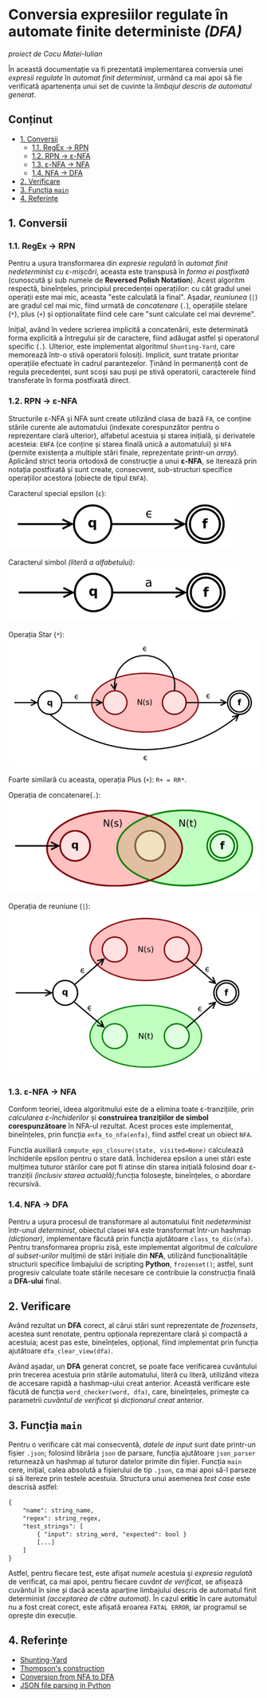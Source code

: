 # Conversia expresiilor regulate în automate finite deterministe *(DFA)*

*proiect de Cocu Matei-Iulian*

În această documentație va fi prezentată implementarea conversia unei *expresii regulate* în *automat finit determinist*, urmând ca mai apoi să fie verificată apartenența unui set de cuvinte la *limbajul descris de automatul generat*.

## Conținut
- [1. Conversii](#1-conversii)
  - [1.1. RegEx -> RPN](#11-regex---rpn)
  - [1.2. RPN -> ε-NFA](#12-rpn---ε-nfa)
  - [1.3. ε-NFA -> NFA](#13-ε-nfa---nfa)
  - [1.4. NFA -> DFA](#14-nfa---dfa)
- [2. Verificare](#2-verificare)
- [3. Funcția `main`](#3-funcția-main)
- [4. Referințe](#4-referințe)

## 1. Conversii

### 1.1. RegEx -> RPN

Pentru a ușura transformarea din *expresie regulată* în *automat finit nedeterminist cu ε-mișcări*, aceasta este transpusă în *forma ei postfixată* (cunoscută și sub numele de **Reversed Polish Notation**). Acest algoritm respectă, bineînțeles, principiul precedenței operațiilor: cu cât gradul unei operații este mai mic, aceasta "este calculată la final". Așadar, *reuniunea* (`|`) are gradul cel mai mic, fiind urmată de *concatenare* (`.`), operațiile stelare (`*`), plus (`+`) și opționalitate fiind cele care "sunt calculate cel mai devreme".

Inițial, având în vedere scrierea implicită a concatenării, este determinată forma explicită a întregului șir de caractere, fiind adăugat astfel și operatorul specific (`.`). Ulterior, este implementat algoritmul `Shunting-Yard`, care memorează într-o stivă operatorii folosiți. Implicit, sunt tratate prioritar operațiile efectuate în cadrul parantezelor. Ținând în permanență cont de regula precedenței, sunt scoși sau puși pe stivă operatorii, caracterele fiind transferate în forma postfixată direct.

### 1.2. RPN -> ε-NFA

Structurile ε-NFA și NFA sunt create utilizând clasa de bază `FA`, ce conține stările curente ale automatului (indexate corespunzător pentru o reprezentare clară ulterior), alfabetul acestuia și starea inițială, și derivatele acesteia: `ENFA` (ce conține și starea finală unică a automatului) și `NFA` (permite existența a multiple stări finale, reprezentate printr-un *array*). Aplicând strict teoria ortodoxă de construcție a unui **ε-NFA**, se iterează prin notația postfixată și sunt create, consecvent, sub-structuri specifice operațiilor acestora (obiecte de tipul `ENFA`).

Caracterul special epsilon (`ε`):
![EpsilonTransition](imgs/epsilon_transition.png)

Caracterul simbol *(literă a alfabetului)*:
![Symbol](imgs/symbol_transition.png)

Operația Star (`*`):
![KleeneStar](imgs/kleene_star.png)

Foarte similară cu aceasta, operația Plus (`+`): `R+ = RR*`.

Operația de concatenare(`.`):
![Concatenation](imgs/concatenation.png)

Operația de reuniune (`|`):
![Union](imgs/union.png)

### 1.3. ε-NFA -> NFA
Conform teoriei, ideea algoritmului este de a elimina toate ε-tranzițiile, prin *calcularea ε-închiderilor* și **construirea tranzițiilor de simbol corespunzătoare** în NFA-ul rezultat. Acest proces este implementat, bineînțeles, prin funcția `enfa_to_nfa(enfa)`, fiind astfel creat un obiect `NFA`. 

Funcția auxiliară `compute_eps_closure(state, visited=None)` calculează închiderile epsilon pentru o stare dată. Închiderea epsilon a unei stări este mulțimea tuturor stărilor care pot fi atinse din starea inițială folosind doar ε-tranziții *(inclusiv starea actuală)*;funcția folosește, bineînțeles, o abordare recursivă.

### 1.4. NFA -> DFA
Pentru a ușura procesul de transformare al automatului finit *nedeterminist* într-unul *determinist*, obiectul clasei `NFA`
este transformat într-un hashmap *(dicționar)*, implementare făcută prin funcția ajutătoare `class_to_dic(nfa)`. Pentru transformarea propriu zisă, este implementat algoritmul de *calculare al subset-urilor* mulțimii de stări inițiale din **NFA**, utilizând funcționalitățile structurii specifice limbajului de scripting **Python**, `frozenset()`; astfel, sunt progresiv calculate toate stările necesare ce contribuie la construcția finală a **DFA-ului** final. 

## 2. Verificare
Având rezultat un **DFA** corect, al cărui stări sunt reprezentate de *frozensets*, acestea sunt renotate, pentru opționala reprezentare clară și compactă a acestuia; acest pas este, bineînțeles, opțional, fiind implementat prin funcția ajutătoare `dfa_clear_view(dfa)`.

Având așadar, un **DFA** generat concret, se poate face verificarea cuvântului prin trecerea acestuia prin stările automatului, literă cu literă, utilizând viteza de accesare rapidă a hashmap-ului creat anterior. Această verificare este făcută de funcția `word_checker(word, dfa)`, care, bineînțeles, primește ca parametrii *cuvântul de verificat* și *dicționarul creat* anterior.

## 3. Funcția `main`
Pentru o verificare cât mai consecventă, *datele de input* sunt date printr-un fișier `.json`; folosind librăria `json` de parsare, funcția ajutătoare `json_parser` returnează un hashmap al tuturor datelor primite din fișier. Funcția `main` cere, inițial, calea absolută a fișierului de tip `.json`, ca mai apoi să-l parseze și să itereze prin testele acestuia. Structura unui asemenea *test case* este descrisă astfel:
```
{
    "name": string_name,
    "regex": string_regex,
    "test_strings": [
        { "input": string_word, "expected": bool }
        [...]
    ]
}
```
Astfel, pentru fiecare test, este afișat *numele* acestuia și *expresia regulată* de verificat, ca mai apoi, pentru fiecare *cuvânt de verificat*, se afișează cuvântul în sine și dacă acesta aparține limbajului descris de automatul finit determinist *(acceptarea de către automat)*. În cazul **critic** în care automatul nu a fost creat corect, este afișată eroarea `FATAL ERROR`, iar programul se oprește din execuție.

## 4. Referințe
* [Shunting-Yard](https://en.wikipedia.org/wiki/Shunting_yard_algorithm)
* [Thompson's construction](https://en.wikipedia.org/wiki/Thompson%27s_construction)
* [Conversion from NFA to DFA](https://www.geeksforgeeks.org/conversion-from-nfa-to-dfa/)
* [JSON file parsing in Python](https://www.w3schools.com/python/python_json.asp)